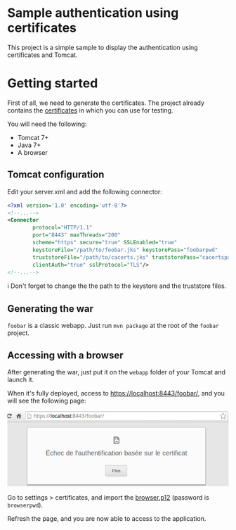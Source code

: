 Sample authentication using certificates
========================================

This project is a simple sample to display the authentication using certificates and Tomcat.

Getting started
===============

First of all, we need to generate the certificates.
The project already contains the [certificates](https://github.com/l-lin/dev-cheat-sheet/tree/master/sample-cert-auth/foobar/certificate) in which you can use for testing.

You will need the following:

* Tomcat 7+
* Java 7+
* A browser

Tomcat configuration
--------------------

Edit your server.xml and add the following connector:

```xml
<?xml version='1.0' encoding='utf-8'?>
<!--...-->
<Connector
        protocol="HTTP/1.1"
        port="8443" maxThreads="200"
        scheme="https" secure="true" SSLEnabled="true"
        keystoreFile="/path/to/foobar.jks" keystorePass="foobarpwd"
        truststoreFile="/path/to/cacerts.jks" truststorePass="cacertspassword"
        clientAuth="true" sslProtocol="TLS"/>
<!--...-->
```

:information_source: Don't forget to change the the path to the keystore and the truststore files.

Generating the war
------------------

`foobar` is a classic webapp. Just run `mvn package` at the root of the `foobar` project.

Accessing with a browser
------------------------

After generating the war, just put it on the `webapp` folder of your Tomcat and launch it.

When it's fully deployed, access to [https://localhost:8443/foobar/](https://localhost:8443/foobar/), and you will see the following page:

![Not authenticated](images/not_authenticated.png)

Go to settings > certificates, and import the [browser.p12](https://github.com/l-lin/dev-cheat-sheet/blob/master/sample-cert-auth/foobar/certificate/browser.p12) (password is `browserpwd`).

Refresh the page, and you are now able to access to the application.
